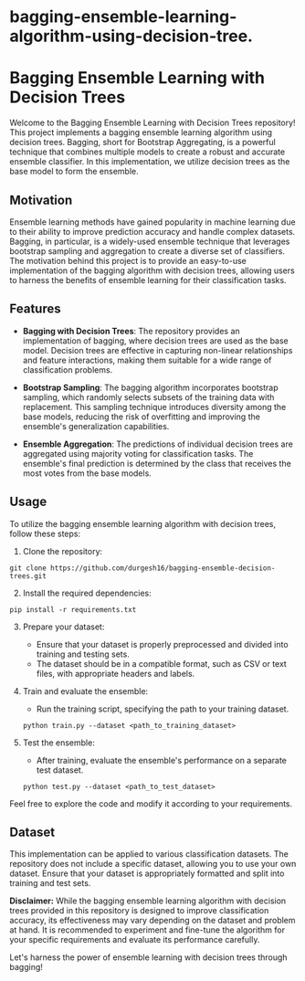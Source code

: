 # bagging-ensemble-learning-algorithm-using-decision-tree.
# Bagging Ensemble Learning with Decision Trees

Welcome to the Bagging Ensemble Learning with Decision Trees repository! This project implements a bagging ensemble learning algorithm using decision trees. Bagging, short for Bootstrap Aggregating, is a powerful technique that combines multiple models to create a robust and accurate ensemble classifier. In this implementation, we utilize decision trees as the base model to form the ensemble.

## Motivation

Ensemble learning methods have gained popularity in machine learning due to their ability to improve prediction accuracy and handle complex datasets. Bagging, in particular, is a widely-used ensemble technique that leverages bootstrap sampling and aggregation to create a diverse set of classifiers. The motivation behind this project is to provide an easy-to-use implementation of the bagging algorithm with decision trees, allowing users to harness the benefits of ensemble learning for their classification tasks.

## Features

- **Bagging with Decision Trees**: The repository provides an implementation of bagging, where decision trees are used as the base model. Decision trees are effective in capturing non-linear relationships and feature interactions, making them suitable for a wide range of classification problems.

- **Bootstrap Sampling**: The bagging algorithm incorporates bootstrap sampling, which randomly selects subsets of the training data with replacement. This sampling technique introduces diversity among the base models, reducing the risk of overfitting and improving the ensemble's generalization capabilities.

- **Ensemble Aggregation**: The predictions of individual decision trees are aggregated using majority voting for classification tasks. The ensemble's final prediction is determined by the class that receives the most votes from the base models.

## Usage

To utilize the bagging ensemble learning algorithm with decision trees, follow these steps:

1. Clone the repository:

```
git clone https://github.com/durgesh16/bagging-ensemble-decision-trees.git
```

2. Install the required dependencies:

```
pip install -r requirements.txt
```

3. Prepare your dataset:
   - Ensure that your dataset is properly preprocessed and divided into training and testing sets.
   - The dataset should be in a compatible format, such as CSV or text files, with appropriate headers and labels.

4. Train and evaluate the ensemble:
   - Run the training script, specifying the path to your training dataset.
   ```
   python train.py --dataset <path_to_training_dataset>
   ```

5. Test the ensemble:
   - After training, evaluate the ensemble's performance on a separate test dataset.
   ```
   python test.py --dataset <path_to_test_dataset>
   ```

Feel free to explore the code and modify it according to your requirements.

## Dataset

This implementation can be applied to various classification datasets. The repository does not include a specific dataset, allowing you to use your own dataset. Ensure that your dataset is appropriately formatted and split into training and test sets.

**Disclaimer:**
While the bagging ensemble learning algorithm with decision trees provided in this repository is designed to improve classification accuracy, its effectiveness may vary depending on the dataset and problem at hand. It is recommended to experiment and fine-tune the algorithm for your specific requirements and evaluate its performance carefully.

Let's harness the power of ensemble learning with decision trees through bagging!
